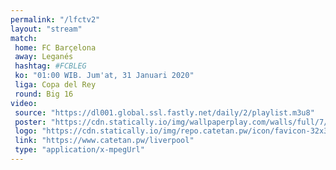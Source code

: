 ```yaml
---
permalink: "/lfctv2"
layout: "stream"
match:
 home: FC Barçelona
 away: Leganés
 hashtag: #FCBLEG
 ko: "01:00 WIB. Jum'at, 31 Januari 2020"
 liga: Copa del Rey
 round: Big 16
video:
 source: "https://dl001.global.ssl.fastly.net/daily/2/playlist.m3u8"
 poster: "https://cdn.statically.io/img/wallpaperplay.com/walls/full/7/1/1/324254.jpg?w=720&quality=60&format=webp"
 logo: "https://cdn.statically.io/img/repo.catetan.pw/icon/favicon-32x32.png"
 link: "https://www.catetan.pw/liverpool"
 type: "application/x-mpegUrl"
---
```

